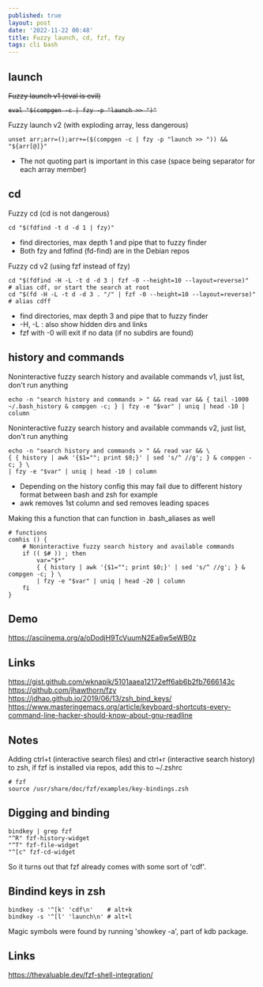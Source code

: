 ```yaml
---
published: true
layout: post
date: '2022-11-22 00:48'
title: Fuzzy launch, cd, fzf, fzy
tags: cli bash 
---
```

## launch

<s>Fuzzy launch v1 (eval is evil)
<pre><code>eval "$(compgen -c | fzy -p "launch >> ")"</code></pre>
</s>
Fuzzy launch v2 (with exploding array, less dangerous)

    unset arr;arr=();arr+=($(compgen -c | fzy -p "launch >> ")) && "${arr[@]}"

 * The not quoting part is important in this case (space being separator for each array member)

## cd

Fuzzy cd (cd is not dangerous)

    cd "$(fdfind -t d -d 1 | fzy)"

 * find directories, max depth 1 and pipe that to fuzzy finder
 * Both fzy and fdfind (fd-find) are in the Debian repos

 Fuzzy cd v2 (using fzf instead of fzy)

    cd "$(fdfind -H -L -t d -d 3 | fzf -0 --height=10 --layout=reverse)"
    # alias cdf, or start the search at root
    cd "$(fd -H -L -t d -d 3 . "/" | fzf -0 --height=10 --layout=reverse)"
    # alias cdff

 * find directories, max depth 3 and pipe that to fuzzy finder
 * -H, -L : also show hidden dirs and links
 * fzf with -0 will exit if no data (if no subdirs are found)

## history and commands

Noninteractive fuzzy search history and available commands v1, just list, don't run anything

    echo -n "search history and commands > " && read var && { tail -1000 ~/.bash_history & compgen -c; } | fzy -e "$var" | uniq | head -10 | column

Noninteractive fuzzy search history and available commands v2, just list, don't run anything

    echo -n "search history and commands > " && read var && \
    { { history | awk '{$1=""; print $0;}' | sed 's/^ //g'; } & compgen -c; } \
    | fzy -e "$var" | uniq | head -10 | column

 * Depending on the history config this may fail due to different history format between bash and zsh for example
 * awk removes 1st column and sed removes leading spaces

Making this a function that can function in .bash_aliases as well

    # functions
    comhis () {
        # Noninteractive fuzzy search history and available commands 
        if (( $# )) ; then
            var="$*"
            { { history | awk '{$1=""; print $0;}' | sed 's/^ //g'; } & compgen -c; } \
            | fzy -e "$var" | uniq | head -20 | column
        fi
    }

## Demo

<https://asciinema.org/a/oDodjH9TcVuumN2Ea6w5eWB0z>

## Links

<https://gist.github.com/wknapik/5101aaea12172eff6ab6b2fb7666143c>  
<https://github.com/jhawthorn/fzy>  
<https://jdhao.github.io/2019/06/13/zsh_bind_keys/>  
<https://www.masteringemacs.org/article/keyboard-shortcuts-every-command-line-hacker-should-know-about-gnu-readline>  

## Notes

Adding ctrl+t (interactive search files) and ctrl+r (interactive search history) to zsh, if fzf is installed via repos, add this to ~/.zshrc

    # fzf
    source /usr/share/doc/fzf/examples/key-bindings.zsh

## Digging and binding

    bindkey | grep fzf
    "^R" fzf-history-widget
    "^T" fzf-file-widget
    "^[c" fzf-cd-widget

So it turns out that fzf already comes with some sort of 'cdf'.

## Bindind keys in zsh 

    bindkey -s '^[k' 'cdf\n'    # alt+k
    bindkey -s '^[l' 'launch\n' # alt+l

Magic symbols were found by running 'showkey -a', part of kdb package.

## Links

<https://thevaluable.dev/fzf-shell-integration/>

